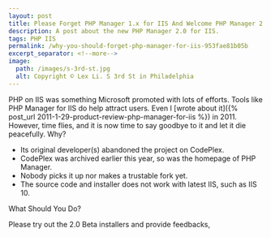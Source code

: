 ```yaml
---
layout: post
title: Please Forget PHP Manager 1.x for IIS And Welcome PHP Manager 2.0 for IIS
description: A post about the new PHP Manager 2.0 for IIS.
tags: PHP IIS
permalink: /why-you-should-forget-php-manager-for-iis-953fae81b05b
excerpt_separator: <!--more-->
image:
  path: /images/s-3rd-st.jpg
  alt: Copyright © Lex Li. S 3rd St in Philadelphia
---
```


PHP on IIS was something Microsoft promoted with lots of efforts. Tools like PHP Manager for IIS do help attract users. Even I [wrote about it]({% post_url 2011-1-29-product-review-php-manager-for-iis %}) in 2011. However, time flies, and it is now time to say goodbye to it and let it die peacefully. Why?

* Its original developer(s) abandoned the project on CodePlex.
* CodePlex was archived earlier this year, so was the homepage of PHP Manager.
* Nobody picks it up nor makes a trustable fork yet.
* The source code and installer does not work with latest IIS, such as IIS 10.
<!--more-->

What Should You Do?

Please try out the 2.0 Beta installers and provide feedbacks,
